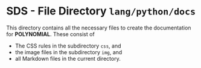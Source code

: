 # SDS - File Directory **`lang/python/docs`**

This directory contains all the necessary files to create the documentation for **POLYNOMIAL**. 
These consist of 

- The CSS rules in the subdirectory `css`, and
- the image files in the subdirectory `img`, and
- all Markdown files in the current directory.
